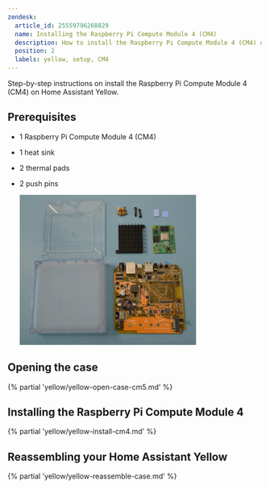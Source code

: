 ```yaml
---
zendesk:
  article_id: 25559796268829
  name: Installing the Raspberry Pi Compute Module 4 (CM4)
  description: How to install the Raspberry Pi Compute Module 4 (CM4) on Home Assistant Yellow
  position: 2
  labels: yellow, setup, CM4
---
```


Step-by-step instructions on install the Raspberry Pi Compute Module 4 (CM4) on Home Assistant Yellow.

## Prerequisites

- 1 Raspberry Pi Compute Module 4 (CM4)
- 1 heat sink
- 2 thermal pads
- 2 push pins

  ![Image showing the Home Assistant Yellow, Raspberry Pi Compute Module 4 (CM4), heat sink, thermal pads, push pins](/static/img/yellow/step-5-poe-unpacked.jpeg)

## Opening the case

{% partial 'yellow/yellow-open-case-cm5.md' %}

## Installing the Raspberry Pi Compute Module 4

{% partial 'yellow/yellow-install-cm4.md' %}

## Reassembling your Home Assistant Yellow

{% partial 'yellow/yellow-reassemble-case.md' %}